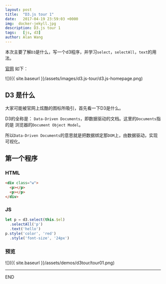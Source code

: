 ```yaml
---
layout: post
title:  "D3.js tour 1"
date:   2017-04-19 23:59:03 +0000
img:  docker-jekyll.jpg
description: D3.js tour 1
tags:   [js, d3]
author: Alan Wang
---
```

本次主要了解`D3`是什么，写一个d3程序，并学习`select`，`selectAll`，`text`的用法。

[官网](https://d3js.org/) 如下：

![]({{ site.baseurl }}/assets/images/d3.js-tour/d3.js-homepage.png)

## D3 是什么

大家可能被官网上炫酷的图标所吸引，首先看一下D3是什么。

D3的全称是： `Data-Driven Documents`，即数据驱动的文档。这里的`Documents`指的是
浏览器的`Document Object Model`。

所以`Data-Driven Documents`的意思就是把数据绑定那`DOM`上，由数据驱动，实现可视化。

## 第一个程序

### HTML
```html
<div class="w">
  <p></p>
  <p></p>
</div>
```

### JS
```js
let p = d3.select(this.$el)
  .selectAll('p')
  .text('hello')
p.style('color', 'red')
  .style('font-size', '24px')

```

### 预览

![]({{ site.baseurl }}/assets/demos/d3tour/tour01.png)


---
END